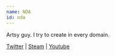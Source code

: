 ```yaml
---
name: NDA
id: nda
---
```

Artsy guy. I try to create in every domain.

[Twitter](https://twitter.com/NDAthereal) | [Steam](http://steamcommunity.com/id/ndathbn) | [Youtube](https://www.youtube.com/c/PumpkinsCartel)
